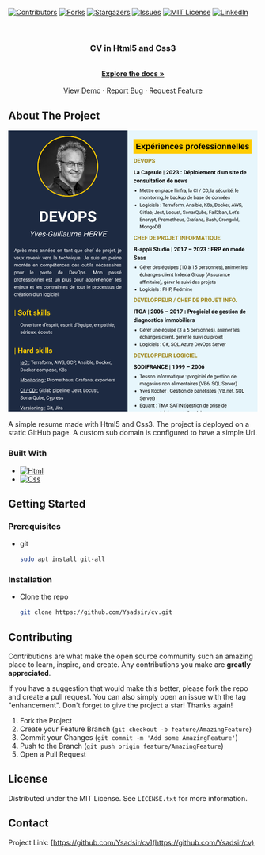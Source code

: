 

[![Contributors][contributors-shield]][contributors-url]
[![Forks][forks-shield]][forks-url]
[![Stargazers][stars-shield]][stars-url]
[![Issues][issues-shield]][issues-url]
[![MIT License][license-shield]][license-url]
[![LinkedIn][linkedin-shield]][linkedin-url]



<!-- PROJECT LOGO -->
<br />
<div align="center">
<h3 align="center">CV in Html5 and Css3</h3>
  <p align="center">
    <br />
    <a href="https://github.com/Ysadsir/cv"><strong>Explore the docs »</strong></a>
    <br />
    <br />
    <a href="https://github.com/Ysadsir/cv">View Demo</a>
    ·
    <a href="https://github.com/Ysadsir/cv/issues">Report Bug</a>
    ·
    <a href="https://github.com/Ysadsir/cv/issues">Request Feature</a>
  </p>
</div>


<!-- ABOUT THE PROJECT -->
## About The Project

[![Product Name Screen Shot][product-screenshot]](https://cv.ygherve.online/resume.html)

A simple resume made with Html5 and Css3. The project is deployed on a static GitHub page. A custom sub domain is configured to have a simple Url.

### Built With

* [![Html][Html5]][Html-url]
* [![Css][Css3]][Css-url]



<!-- GETTING STARTED -->
## Getting Started

### Prerequisites


* git
  ```sh
  sudo apt install git-all
  ```

### Installation

* Clone the repo
   ```sh
   git clone https://github.com/Ysadsir/cv.git
   ```




<!-- CONTRIBUTING -->
## Contributing

Contributions are what make the open source community such an amazing place to learn, inspire, and create. Any contributions you make are **greatly appreciated**.

If you have a suggestion that would make this better, please fork the repo and create a pull request. You can also simply open an issue with the tag "enhancement".
Don't forget to give the project a star! Thanks again!

1. Fork the Project
2. Create your Feature Branch (`git checkout -b feature/AmazingFeature`)
3. Commit your Changes (`git commit -m 'Add some AmazingFeature'`)
4. Push to the Branch (`git push origin feature/AmazingFeature`)
5. Open a Pull Request


<!-- LICENSE -->
## License

Distributed under the MIT License. See `LICENSE.txt` for more information.


<!-- CONTACT -->
## Contact

Project Link: [https://github.com/Ysadsir/cv](https://github.com/Ysadsir/cv)





<!-- MARKDOWN LINKS & IMAGES -->
<!-- https://www.markdownguide.org/basic-syntax/#reference-style-links -->
[contributors-shield]: https://img.shields.io/github/contributors/Ysadsir/cv.svg?style=for-the-badge
[contributors-url]: https://github.com/Ysadsir/cv/graphs/contributors
[forks-shield]: https://img.shields.io/github/forks/Ysadsir/cv.svg?style=for-the-badge
[forks-url]: https://github.com/Ysadsir/cv/network/members
[stars-shield]: https://img.shields.io/github/stars/Ysadsir/cv.svg?style=for-the-badge
[stars-url]: https://github.com/Ysadsir/cv/stargazers
[issues-shield]: https://img.shields.io/github/issues/Ysadsir/cv.svg?style=for-the-badge
[issues-url]: https://github.com/Ysadsir/cv/issues
[license-shield]: https://img.shields.io/github/license/Ysadsir/cv.svg?style=for-the-badge
[license-url]: https://github.com/Ysadsir/cv/blob/master/LICENSE.txt
[linkedin-shield]: https://img.shields.io/badge/-LinkedIn-black.svg?style=for-the-badge&logo=linkedin&colorB=555
[linkedin-url]: https://linkedin.com/in/yves-guillaume-herve
[product-screenshot]: images/screenshot.png
[Html5]: https://img.shields.io/badge/html5-FFFFFF?style=for-the-badge&logo=html5&logoColor=E34F26
[Html-url]: https://html.spec.whatwg.org/multipage/
[Css3]: https://img.shields.io/badge/css3-FFFFFF?style=for-the-badge&logo=css3&logoColor=1572B6
[Css-url]: https://www.w3.org/Style/CSS/
  
